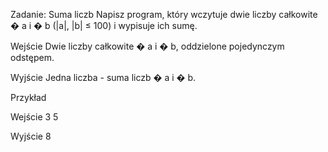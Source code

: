Zadanie: Suma liczb
Napisz program, który wczytuje dwie liczby całkowite 
�
a i 
�
b (|a|, |b| ≤ 100) i wypisuje ich sumę.

Wejście
Dwie liczby całkowite 
�
a i 
�
b, oddzielone pojedynczym odstępem.

Wyjście
Jedna liczba - suma liczb 
�
a i 
�
b.

Przykład

Wejście
3 5

Wyjście
8